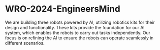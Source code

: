 # WRO-2024-EngineersMind
We are building three robots powered by AI, utilizing robotics kits for their design and functionality. These kits provide the foundation for our AI system, which enables the robots to carry out tasks independently. Our focus is on refining the AI to ensure the robots can operate seamlessly in different scenarios.
